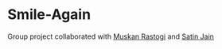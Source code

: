 # Smile-Again

Group project collaborated with [Muskan Rastogi](https://github.com/muskanrastogi1) and [Satin Jain](https://github.com/satin-04)
